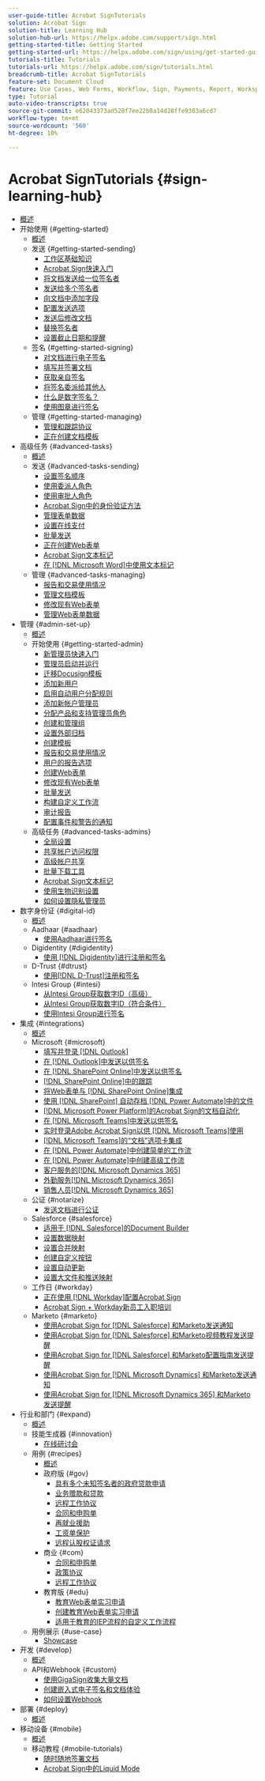 ```yaml
---
user-guide-title: Acrobat SignTutorials
solution: Acrobat Sign
solution-title: Learning Hub
solution-hub-url: https://helpx.adobe.com/support/sign.html
getting-started-title: Getting Started
getting-started-url: https://helpx.adobe.com/sign/using/get-started-guide.html
tutorials-title: Tutorials
tutorials-url: https://helpx.adobe.com/sign/tutorials.html
breadcrumb-title: Acrobat SignTutorials
feature-set: Document Cloud
feature: Use Cases, Web Forms, Workflow, Sign, Payments, Report, Workspace, Deadline, Administration, Digital ID, Form, Integrations, Mobile, Skill Builder
type: Tutorial
auto-video-transcripts: true
source-git-commit: e62043373ad528f7ee22b8a14d28ffe9303a6cd7
workflow-type: tm+mt
source-wordcount: '560'
ht-degree: 10%

---
```



# Acrobat SignTutorials {#sign-learning-hub}

+ [概述](overview.md)
+ 开始使用 {#getting-started}
   + [概述](sign-beginner-tutorials/beginner-users-overview.md)
   + 发送 {#getting-started-sending}
      + [工作区基础知识](sign-beginner-tutorials/quick-tour.md)
      + [Acrobat Sign快速入门](sign-beginner-tutorials/new-sender.md)
      + [将文档发送给一位签名者](sign-beginner-tutorials/send-to-single-recipient.md)
      + [发送给多个签名者](sign-beginner-tutorials/send-to-multiple-recipients.md)
      + [向文档中添加字段](sign-beginner-tutorials/adding-fields.md)
      + [配置发送选项](sign-beginner-tutorials/sending-options.md)
      + [发送后修改文档](sign-beginner-tutorials/modify-in-flight.md)
      + [替换签名者](sign-beginner-tutorials/replace-signer.md)
      + [设置截止日期和提醒](sign-beginner-tutorials/set-deadlines-reminders.md)
   + 签名 {#getting-started-signing}
      + [对文档进行电子签名](sign-beginner-tutorials/electronically-sign-a-document.md)
      + [填写并签署文档](sign-beginner-tutorials/fill-and-sign.md)
      + [获取亲自签名](sign-beginner-tutorials/sign-in-person.md)
      + [将签名委派给其他人](sign-beginner-tutorials/delegate-signing.md)
      + [什么是数字签名？](sign-beginner-tutorials/sign-with-a-digital-signature.md)
      + [使用图章进行签名](sign-beginner-tutorials/sign-with-a-stamp.md)
   + 管理 {#getting-started-managing}
      + [管理和跟踪协议](sign-beginner-tutorials/manage-and-track.md)
      + [正在创建文档模板](https://experienceleague.adobe.com/docs/document-cloud-learn/sign-learning-hub/admin-set-up/getting-started-admin/create-a-template.html)
+ 高级任务 {#advanced-tasks}
   + [概述](sign-advanced-users/advanced-users-overview.md)
   + 发送 {#advanced-tasks-sending}
      + [设置签名顺序](sign-advanced-users/setting-up-routing.md)
      + [使用委派人角色](sign-advanced-users/delegate-signature.md)
      + [使用审批人角色](sign-advanced-users/add-an-approver.md)
      + [Acrobat Sign中的身份验证方法](sign-advanced-users/authentication-methods.md)
      + [管理表单数据](sign-advanced-users/manage-form-data.md)
      + [设置在线支付](sign-advanced-users/set-up-online-payments.md)
      + [批量发送](https://experienceleague.adobe.com/docs/document-cloud-learn/sign-learning-hub/admin-set-up/getting-started-admin/megasign.html)
      + [正在创建Web表单](https://experienceleague.adobe.com/docs/document-cloud-learn/sign-learning-hub/admin-set-up/getting-started-admin/webform.html)
      + [Acrobat Sign文本标记](https://experienceleague.adobe.com/docs/document-cloud-learn/sign-learning-hub/admin-set-up/advanced-tasks-admins/adobe-sign-text-tagging.html)
      + [在 [!DNL Microsoft Word]中使用文本标记](sign-advanced-users/text-tagging-word.md)
   + 管理 {#advanced-tasks-managing}
      + [报告和交易使用情况](sign-advanced-users/creating-a-report.md)
      + [管理文档模板](sign-advanced-users/edit-a-template.md)
      + [修改现有Web表单](sign-advanced-users/modify-webform.md)
      + [管理Web表单数据](sign-advanced-users/manage-webform-data.md)
+ 管理 {#admin-set-up}
   + [概述](admin/intro-admin-overview.md)
   + 开始使用 {#getting-started-admin}
      + [新管理员快速入门](admin/get-started-admin.md)
      + [管理员启动并运行](admin/up-and-running-admin.md)
      + [迁移Docusign模板](admin/docusign-templates.md)
      + [添加新用户](admin/add-users-to-your-account.md)
      + [启用自动用户分配规则](admin/automatic-assignment-rules.md)
      + [添加新帐户管理员](admin/add-admin.md)
      + [分配产品和支持管理员角色](admin/promote-admin.md)
      + [创建和管理组](admin/create-and-manage-groups.md)
      + [设置外部归档](admin/set-up-your-external-archive.md)
      + [创建模板](sign-advanced-users/create-a-template.md)
      + [报告和交易使用情况](https://experienceleague.adobe.com/en/docs/document-cloud-learn/sign-learning-hub/advanced-tasks/advanced-tasks-managing/creating-a-report)
      + [用户的报告选项](admin/report-options.md)
      + [创建Web表单](sign-advanced-users/webform.md)
      + [修改现有Web表单](https://experienceleague.adobe.com/docs/document-cloud-learn/sign-learning-hub/advanced-tasks/advanced-tasks-managing/modify-webform.html)
      + [批量发送](sign-advanced-users/megasign.md)
      + [构建自定义工作流](admin/building-a-custom-workflow.md)
      + [审计报告](admin/audit-reports.md)
      + [配置事件和警告的通知](admin/set-up-shared-events-and-alert.md)
   + 高级任务 {#advanced-tasks-admins}
      + [全局设置](admin/learn-about-global-settings.md)
      + [共享帐户访问权限](admin/share-account-access.md)
      + [高级帐户共享](admin/advanced-account-sharing.md)
      + [批量下载工具](admin/bulk-download-tool.md)
      + [Acrobat Sign文本标记](sign-advanced-users/adobe-sign-text-tagging.md)
      + [使用生物识别设置](admin/use-bio-pharma-settings.md)
      + [如何设置隐私管理员](admin/privacy.md)
+ 数字身份证 {#digital-id}
   + [概述](digitalid/digitalid-overview.md)
   + Aadhaar {#aadhaar}
      + [使用Aadhaar进行签名](digitalid/aadhaar-sign.md)
   + Digidentity {#digidentity}
      + [使用 [!DNL Digidentity]进行注册和签名](digitalid/digidentity-sign.md)
   + D-Trust {#dtrust}
      + [使用[!DNL D-Trust]注册和签名](digitalid/d-trust.md)
   + Intesi Group {#intesi}
      + [从Intesi Group获取数字ID（高级）](digitalid/intesi-advanced.md)
      + [从Intesi Group获取数字ID（符合条件）](digitalid/intesi-qualified.md)
      + [使用Intesi Group进行签名](digitalid/intesi-sign.md)
+ 集成 {#integrations}
   + [概述](integrations/integrations-overview.md)
   + Microsoft {#microsoft}
      + [填写并登录 [!DNL Outlook]](integrations/fill-and-sign-doc-microsoft-outlook.md)
      + [在 [!DNL Outlook]中发送以供签名](integrations/send-for-signature-with-outlook.md)
      + [在 [!DNL SharePoint Online]中发送以供签名](integrations/send-for-signature-with-sharepoint-online.md)
      + [ [!DNL SharePoint Online]中的跟踪](integrations/track-an-agreement-with-sharepoint-online.md)
      + [将Web表单与 [!DNL SharePoint Online]集成](integrations/integrate-web-form-sharepoint-online.md)
      + [使用 [!DNL SharePoint] 自动存档 [!DNL Power Automate]中的文件](integrations/auto-archive-sharepoint-power-automate.md)
      + [ [!DNL Microsoft Power Platform]的Acrobat Sign的文档自动化](integrations/documentautomation.md)
      + [在 [!DNL Microsoft Teams]中发送以供签名](integrations/adobe-sign-teams-mortgage.md)
      + [实时登录Adobe Acrobat Sign以供 [!DNL Microsoft Teams]使用](integrations/live-sign-microsoft-teams.md)
      + [ [!DNL Microsoft Teams]的“文档”选项卡集成](integrations/acrobat-sign-teams-documents-tab.md)
      + [在 [!DNL Power Automate]中创建简单的工作流](integrations/simple-workflow-power-automate.md)
      + [在 [!DNL Power Automate]中创建高级工作流](integrations/advanced-workflow-power-automate.md)
      + [客户服务的[!DNL Microsoft Dynamics 365]](integrations/dynamics-customer-service.md)
      + [外勤服务[!DNL Microsoft Dynamics 365]](integrations/dynamics-field-service.md)
      + [销售人员[!DNL Microsoft Dynamics 365]](integrations/dynamics-sales.md)
   + 公证 {#notarize}
      + [发送文档进行公证](integrations/send-document-notarize.md)
   + Salesforce {#salesforce}
      + [适用于 [!DNL Salesforce]的Document Builder](integrations/create-an-agreement-template.md)
      + [设置数据映射](integrations/set-up-data-mapping.md)
      + [设置合并映射](integrations/set-up-merging-map.md)
      + [创建自定义按钮](integrations/create-a-custom-button.md)
      + [设置自动更新](integrations/salesforce-automatic-updates.md)
      + [设置大文件和推送映射](integrations/salesforce-large-files.md)
   + 工作日 {#workday}
      + [正在使用 [!DNL Workday]配置Acrobat Sign](integrations/workday.md)
      + [Acrobat Sign + Workday新员工入职培训](integrations/acrobat-sign-workday-onboarding.md)
   + Marketo {#marketo}
      + [使用Acrobat Sign for [!DNL Salesforce] 和Marketo发送通知](integrations/marketo-salesforce-sms.md)
      + [使用Acrobat Sign for [!DNL Salesforce] 和Marketo视频教程发送提醒](integrations/marketo-salesforce-reminder-video.md)
      + [使用Acrobat Sign for [!DNL Salesforce] 和Marketo配置指南发送提醒](integrations/marketo-salesforce-reminder.md)
      + [使用Acrobat Sign for [!DNL Microsoft Dynamics] 和Marketo发送通知](integrations/marketo-dynamics-sms.md)
      + [使用Acrobat Sign for [!DNL Microsoft Dynamics 365] 和Marketo发送提醒](integrations/marketo-dynamics-reminder.md)
+ 行业和部门 {#expand}
   + [概述](sign-usecase/expand-inspire-overview.md)
   + 技能生成器 {#innovation}
      + [在线研讨会](sign-usecase/innovation-series.md)
   + 用例 {#recipes}
      + [概述](sign-usecase/recipes.md)
      + 政府版 {#gov}
         + [具有多个未知签名者的政府贷款申请](sign-usecase/webform-multiple-signers.md)
         + [业务赠款和贷款](sign-usecase/usecasegovgrants.md)
         + [远程工作协议](sign-usecase/usecasegovtelework.md)
         + [合同和申购单](sign-usecase/usecasegovcontracts.md)
         + [再就业援助](sign-usecase/usecasegovreemployment.md)
         + [工资单保护](sign-usecase/usecasegovpaycheck.md)
         + [远程认股权证请求](sign-usecase/usecasegovremote.md)
      + 商业 {#com}
         + [合同和申购单](sign-usecase/usecasecomcontracts.md)
         + [政策协议](sign-usecase/usecasecompolicy.md)
         + [远程工作协议](sign-usecase/usecasecomtelework.md)
      + 教育版 {#edu}
         + [教育Web表单实习申请](sign-usecase/usecase-edu-intern.md)
         + [创建教育Web表单实习申请](sign-usecase/usecase-edu-intern-create.md)
         + [适用于教育的IEP流程的自定义工作流程](sign-usecase/usecase-edu-iep.md)
   + 用例展示 {#use-case}
      + [Showcase](sign-usecase/use-case-showcase.md)
+ 开发 {#develop}
   + [概述](develop/develop-overview.md)
   + API和Webhook {#custom}
      + [使用GigaSign收集大量文档](develop/gigasign.md)
      + [创建嵌入式电子签名和文档体验](develop/embeddedesignature.md)
      + [如何设置Webhook](develop/webhooks.md)
+ 部署 {#deploy}
   + [概述](deploy-overview.md)
+ 移动设备 {#mobile}
   + [概述](mobile/mobile-overview.md)
   + 移动教程 {#mobile-tutorials}
      + [随时随地签署文档](mobile/sign-mobile.md)
      + [Acrobat Sign中的Liquid Mode](mobile/liquidmode.md)

